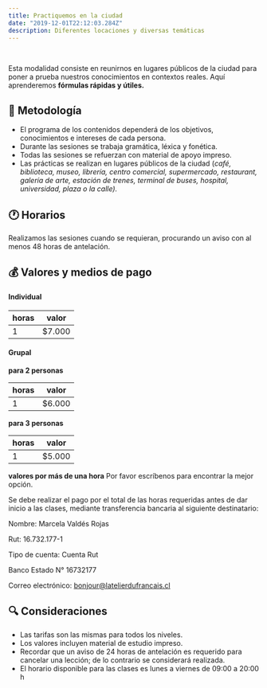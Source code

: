 ```yaml
---
title: Practiquemos en la ciudad
date: "2019-12-01T22:12:03.284Z"
description: Diferentes locaciones y diversas temáticas
---
```


<br />

Esta modalidad consiste en reunirnos en lugares públicos de la ciudad para poner a prueba
nuestros conocimientos en contextos reales. Aquí aprenderemos **fórmulas rápidas y útiles.**

## 📝 Metodología

- El programa de los contenidos dependerá de los objetivos, conocimientos e intereses de cada persona.
- Durante las sesiones se trabaja gramática, léxica y fonética.
- Todas las sesiones se refuerzan con material de apoyo impreso.
- Las prácticas se realizan en lugares públicos de la ciudad (*café, biblioteca, museo, librería, centro comercial, supermercado, restaurant, galería de arte, estación de trenes, terminal de buses, hospital, universidad, plaza o la calle).*

## 🕐 Horarios

Realizamos las sesiones cuando se requieran, procurando un aviso con al menos 48 horas de antelación.

## 💰 Valores y medios de pago

#### Individual

|horas|valor|
|---|---|
|1 | $7.000 |

#### Grupal

**para 2 personas**

| horas | valor |
| ------ | ------ |
| 1 | $6.000 |

**para 3 personas**

| horas | valor |
| ------ | ------ |
| 1 | $5.000 |

**valores por más de una hora**
Por favor escríbenos para encontrar la mejor opción.

Se debe realizar el pago por el total de las horas requeridas antes de dar inicio a las clases, mediante transferencia bancaria al siguiente destinatario:

Nombre: Marcela Valdés Rojas

Rut: 16.732.177-1

Tipo de cuenta: Cuenta Rut

Banco Estado N° 16732177

Correo electrónico: bonjour@latelierdufrancais.cl

## 🔍 Consideraciones

- Las tarifas son las mismas para todos los niveles.
- Los valores incluyen material de estudio impreso.
- Recordar que un aviso de 24 horas de antelación es requerido para cancelar una lección; de lo contrario se considerará realizada.
- El horario disponible para las clases es lunes a viernes de 09:00 a 20:00 h
